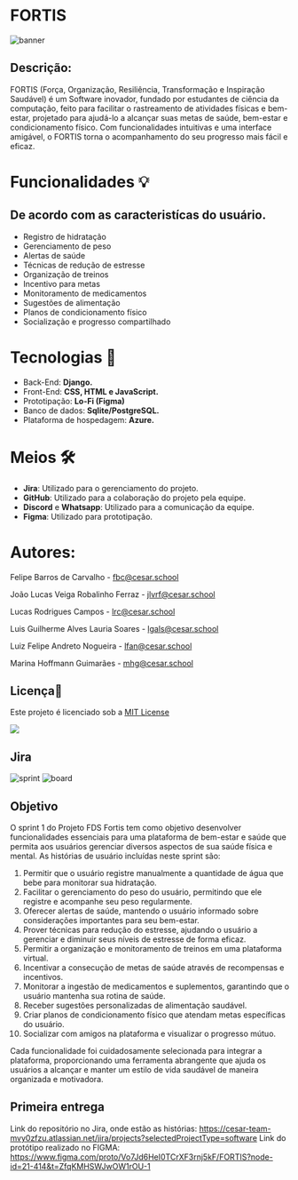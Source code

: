 # FORTIS

![banner](https://github.com/user-attachments/assets/759240ee-e3f1-4af8-9e58-f626e634feb3)

## Descrição:

FORTIS (Força, Organização, Resiliência, Transformação e Inspiração Saudável) é um Software inovador, fundado por estudantes de ciência da computação, feito para facilitar o rastreamento de atividades físicas e bem-estar, projetado para ajudá-lo a alcançar suas metas de saúde, bem-estar e condicionamento físico. Com funcionalidades intuitivas e uma interface amigável, o FORTIS torna o acompanhamento do seu progresso mais fácil e eficaz.

# Funcionalidades 💡
## De acordo com as caracteristícas do usuário.

- Registro de hidratação
- Gerenciamento de peso
- Alertas de saúde
- Técnicas de redução de estresse
- Organização de treinos
- Incentivo para metas
- Monitoramento de medicamentos
- Sugestões de alimentação
- Planos de condicionamento físico
- Socialização e progresso compartilhado

# Tecnologias 👾

- Back-End: **Django.** 
- Front-End: **CSS, HTML e JavaScript.**
- Prototipação: **Lo-Fi (Figma)**
- Banco de dados: **Sqlite/PostgreSQL.**
- Plataforma de hospedagem: **Azure.**

# Meios 🛠

- **Jira**: Utilizado para o gerenciamento do projeto.
- **GitHub**: Utilizado para a colaboração do projeto pela equipe.
- **Discord** e **Whatsapp**: Utilizado para a comunicação da equipe.
- **Figma**: Utilizado para prototipação.

# Autores:

Felipe Barros de Carvalho - fbc@cesar.school

João Lucas Veiga Robalinho Ferraz - jlvrf@cesar.school

Lucas Rodrigues Campos - lrc@cesar.school

Luis Guilherme Alves Lauria Soares - lgals@cesar.school

Luiz Felipe Andreto Nogueira - lfan@cesar.school

Marina Hoffmann Guimarães - mhg@cesar.school

## Licença📃
Este projeto é licenciado sob a [MIT License](https://opensource.org/licenses/MIT)


[![](https://img.shields.io/github/license/sourcerer-io/hall-of-fame.svg?colorB=ff0000)](https://github.com/sourcerer-io/hall-of-fame/blob/master/LICENSE.md)

## Jira

![sprint](https://cdn.discordapp.com/attachments/834546379140890624/1281585480672219207/Sprint_1_.png?ex=66dc40fd&is=66daef7d&hm=8fe3b3d054f08daeec7fc1c892238b83df6e7b435af2ab16ce180209ff88dac0&)
![board](https://cdn.discordapp.com/attachments/834546379140890624/1281585448740978698/image.png?ex=66dc40f5&is=66daef75&hm=87ea419637c7be7a8ee6cfc6e82737150ef7b444f92f58d4080654cef32e2d0d&)

## Objetivo

O sprint 1 do Projeto FDS Fortis tem como objetivo desenvolver funcionalidades essenciais para uma plataforma de bem-estar e saúde que permita aos usuários gerenciar diversos aspectos de sua saúde física e mental. As histórias de usuário incluídas neste sprint são:

1. Permitir que o usuário registre manualmente a quantidade de água que bebe para monitorar sua hidratação.
2. Facilitar o gerenciamento do peso do usuário, permitindo que ele registre e acompanhe seu peso regularmente.
3. Oferecer alertas de saúde, mantendo o usuário informado sobre considerações importantes para seu bem-estar.
4. Prover técnicas para redução do estresse, ajudando o usuário a gerenciar e diminuir seus níveis de estresse de forma eficaz.
5. Permitir a organização e monitoramento de treinos em uma plataforma virtual.
6. Incentivar a consecução de metas de saúde através de recompensas e incentivos.
7. Monitorar a ingestão de medicamentos e suplementos, garantindo que o usuário mantenha sua rotina de saúde.
8. Receber sugestões personalizadas de alimentação saudável.
9. Criar planos de condicionamento físico que atendam metas específicas do usuário.
10. Socializar com amigos na plataforma e visualizar o progresso mútuo.
    
Cada funcionalidade foi cuidadosamente selecionada para integrar a plataforma, proporcionando uma ferramenta abrangente que ajuda os usuários a alcançar e manter um estilo de vida saudável de maneira organizada e motivadora.

## Primeira entrega 
Link do repositório no Jira, onde estão as histórias:
https://cesar-team-mvy0zfzu.atlassian.net/jira/projects?selectedProjectType=software
Link do protótipo realizado no FIGMA: 
https://www.figma.com/proto/Vo7Jd6HeI0TCrXF3rnj5kF/FORTIS?node-id=21-414&t=ZfqKMHSWJwOW1rOU-1
